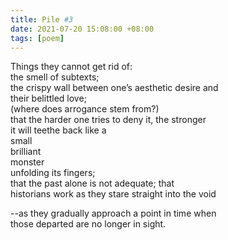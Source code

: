 ```yaml
---
title: Pile #3
date: 2021-07-20 15:08:00 +08:00
tags: [poem]
---
```


Things they cannot get rid of:  
the smell of subtexts;  
the crispy wall between one’s aesthetic desire and  
their belittled love;  
(where does arrogance stem from?)  
that the harder one tries to deny it, the stronger  
it will teethe back like a  
small  
brilliant  
monster  
unfolding its fingers;  
that the past alone is not adequate; that  
historians work as they stare straight into the void  

--as they gradually approach a point in time when  
those departed are no longer in sight.  
